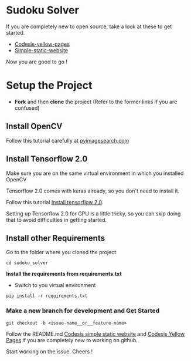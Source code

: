 # Sudoku Solver

If you are completely new to open source, take a look at these to get started.

- [Codesis-yellow-pages](https://github.com/The-Codesis/codesis-yellow-pages/blob/master/README.md)
- [Simple-static-website](https://github.com/The-Codesis/simple-static-website/blob/master/README.md)

Now you are good to go !

# Setup the Project

- **Fork** and then **clone** the project (Refer to the former links if you are confused)

## Install OpenCV

Follow this tutorial carefully at [pyimagesearch.com](https://www.pyimagesearch.com/2018/09/19/pip-install-opencv/)

## Install Tensorflow 2.0

Make sure you are on the same virtual environment in which you installed OpenCV

Tensorflow 2.0 comes with keras already, so you don't need to install it. 

Follow this tutorial [Install tensorflow 2.0](https://www.pyimagesearch.com/2019/12/09/how-to-install-tensorflow-2-0-on-ubuntu/). 

Setting up Tensorflow 2.0 for GPU is a little tricky, so you can skip doing that to avoid difficulties in getting started.

## Install other Requirements

Go to the folder where you cloned the project

```
cd sudoku_solver
```

**Install the requirements from requirements.txt**

- Switch to you virtual environment

```
pip install -r requirements.txt
```

### Make a new branch for development and Get Started

```
git checkout -b <issue-name__or__feature-name>
```

Follow the README.md [Codesis simple static website](https://github.com/The-Codesis/simple-static-website/blob/master/README.md) and [Codesis Yellow Pages](https://github.com/The-Codesis/codesis-yellow-pages/blob/master/README.md) if you are completely new to working on github.

Start working on the issue. Cheers !





